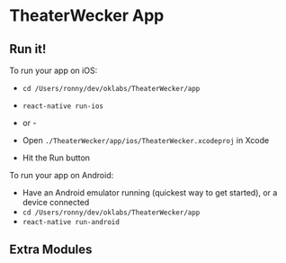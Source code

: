 # TheaterWecker App

## Run it!

To run your app on iOS:
- `cd /Users/ronny/dev/oklabs/TheaterWecker/app`
- `react-native run-ios`

- or -

- Open `./TheaterWecker/app/ios/TheaterWecker.xcodeproj` in Xcode
- Hit the Run button

To run your app on Android:

- Have an Android emulator running (quickest way to get started), or a device connected
- `cd /Users/ronny/dev/oklabs/TheaterWecker/app`
- `react-native run-android`

## Extra Modules

